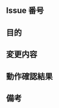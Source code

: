 <!-- あくまでテンプレートなので必ずしもすべての項目を埋めなくてよい。 -->

## Issue 番号

<!-- 関連するIssue番号を記載してください。 -->

## 目的

<!-- このプルリクエストの目的を簡潔に記述してください。 -->

## 変更内容

<!-- 具体的な変更内容をリストアップしてください。 -->

## 動作確認結果

<!-- 変更が適用された後の期待する動作について記述してください。可能であればスクリーンショットも添付してください。 -->

## 備考

<!-- その他、レビュアーに伝えたい情報があれば記載してください。 -->
